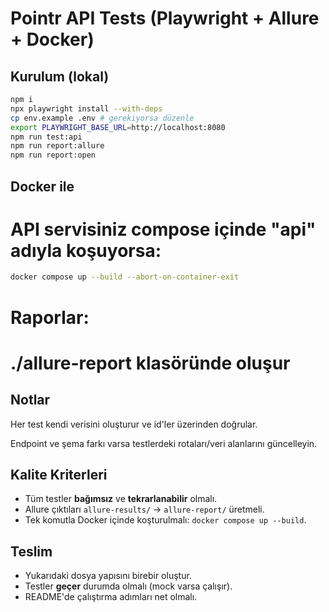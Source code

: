 # Pointr API Tests (Playwright + Allure + Docker)

## Kurulum (lokal)
```bash
npm i
npx playwright install --with-deps
cp env.example .env # gerekiyorsa düzenle
export PLAYWRIGHT_BASE_URL=http://localhost:8080
npm run test:api
npm run report:allure
npm run report:open
```

## Docker ile
# API servisiniz compose içinde "api" adıyla koşuyorsa:
```bash
docker compose up --build --abort-on-container-exit
```

# Raporlar:
# ./allure-report klasöründe oluşur

## Notlar

Her test kendi verisini oluşturur ve id'ler üzerinden doğrular.

Endpoint ve şema farkı varsa testlerdeki rotaları/veri alanlarını güncelleyin.

## Kalite Kriterleri
- Tüm testler **bağımsız** ve **tekrarlanabilir** olmalı.
- Allure çıktıları `allure-results/` → `allure-report/` üretmeli.
- Tek komutla Docker içinde koşturulmalı: `docker compose up --build`.

## Teslim
- Yukarıdaki dosya yapısını birebir oluştur.
- Testler **geçer** durumda olmalı (mock varsa çalışır).
- README'de çalıştırma adımları net olmalı.
